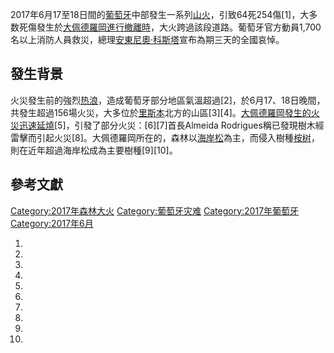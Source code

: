 2017年6月17至18日間的[葡萄牙](../Page/葡萄牙.md "wikilink")中部發生一系列[山火](../Page/山火.md "wikilink")，引致64死254傷\[1\]，大多数死傷發生於[大佩德羅岡進行撤離時](https://zh.wikipedia.org/wiki/大佩德羅岡 "wikilink")，大火跨過該段道路。葡萄牙官方動員1,700名以上消防人員救災，總理[安東尼奧·科斯塔](../Page/安東尼奧·科斯塔.md "wikilink")宣布為期三天的全國哀悼。

## 發生背景

火災發生前的強烈[热浪](../Page/热浪.md "wikilink")，造成葡萄牙部分地區氣溫超過\[2\]，於6月17、18日晚間，共發生超過156場火災，大多位於[里斯本](../Page/里斯本.md "wikilink")北方的山區\[3\]\[4\]。[大佩德羅岡發生的火災迅速延燒](https://zh.wikipedia.org/wiki/大佩德羅岡 "wikilink")\[5\]，引發了部分火災：\[6\]\[7\]首長Almeida Rodrigues稱已發現樹木經雷擊而引起火災\[8\]。大佩德羅岡所在的，森林以[海岸松](../Page/海岸松.md "wikilink")為主，而侵入樹種[桉树](../Page/桉树.md "wikilink")，則在近年超過海岸松成為主要樹種\[9\]\[10\]。

## 參考文獻

[Category:2017年森林大火](https://zh.wikipedia.org/wiki/Category:2017年森林大火 "wikilink") [Category:葡萄牙灾难](https://zh.wikipedia.org/wiki/Category:葡萄牙灾难 "wikilink") [Category:2017年葡萄牙](https://zh.wikipedia.org/wiki/Category:2017年葡萄牙 "wikilink") [Category:2017年6月](https://zh.wikipedia.org/wiki/Category:2017年6月 "wikilink")

1.

2.

3.

4.

5.

6.
7.

8.

9.

10.